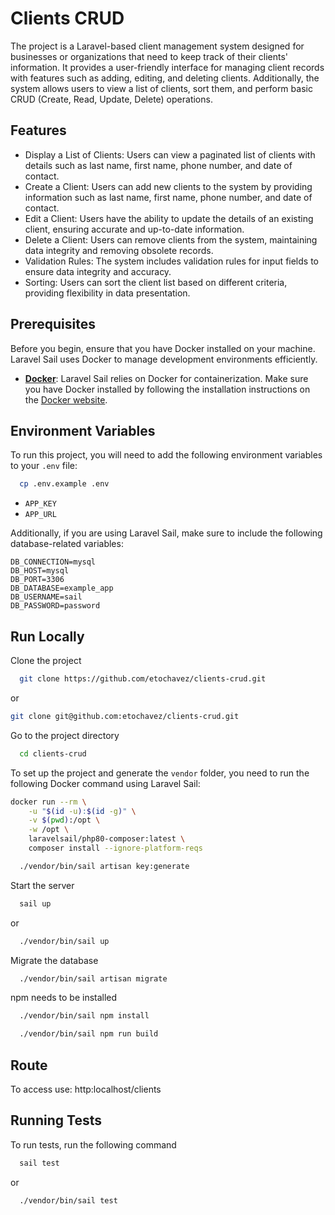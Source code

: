 
# Clients CRUD

The project is a Laravel-based client management system designed for businesses or organizations that need to keep track of their clients' information. It provides a user-friendly interface for managing client records with features such as adding, editing, and deleting clients. Additionally, the system allows users to view a list of clients, sort them, and perform basic CRUD (Create, Read, Update, Delete) operations.




## Features

- Display a List of Clients: Users can view a paginated list of clients with details such as last name, first name, phone number, and date of contact.
- Create a Client: Users can add new clients to the system by providing information such as last name, first name, phone number, and date of contact.
- Edit a Client: Users have the ability to update the details of an existing client, ensuring accurate and up-to-date information.
- Delete a Client: Users can remove clients from the system, maintaining data integrity and removing obsolete records.
- Validation Rules: The system includes validation rules for input fields to ensure data integrity and accuracy.
- Sorting: Users can sort the client list based on different criteria, providing flexibility in data presentation.



## Prerequisites

Before you begin, ensure that you have Docker installed on your machine. Laravel Sail uses Docker to manage development environments efficiently.

- **[Docker](https://www.docker.com/)**: Laravel Sail relies on Docker for containerization. Make sure you have Docker installed by following the installation instructions on the [Docker website](https://www.docker.com/).
## Environment Variables

To run this project, you will need to add the following environment variables to your `.env` file:

```bash
  cp .env.example .env
```

- `APP_KEY`
- `APP_URL`

Additionally, if you are using Laravel Sail, make sure to include the following database-related variables:

```env
DB_CONNECTION=mysql
DB_HOST=mysql
DB_PORT=3306
DB_DATABASE=example_app
DB_USERNAME=sail
DB_PASSWORD=password
```


## Run Locally

Clone the project

```bash
  git clone https://github.com/etochavez/clients-crud.git
```
or
```bash
git clone git@github.com:etochavez/clients-crud.git
```

Go to the project directory

```bash
  cd clients-crud
```

To set up the project and generate the `vendor` folder, you need to run the following Docker command using Laravel Sail:

```bash
docker run --rm \
    -u "$(id -u):$(id -g)" \
    -v $(pwd):/opt \
    -w /opt \
    laravelsail/php80-composer:latest \
    composer install --ignore-platform-reqs
```

```bash
  ./vendor/bin/sail artisan key:generate
```

Start the server

```bash
  sail up
```
or
```bash
  ./vendor/bin/sail up
```

Migrate the database

```bash
  ./vendor/bin/sail artisan migrate
```

npm needs to be installed

```bash
  ./vendor/bin/sail npm install
```

```bash
  ./vendor/bin/sail npm run build
```


## Route
To access use: http:localhost/clients



## Running Tests

To run tests, run the following command

```bash
  sail test
```
or
```bash
  ./vendor/bin/sail test
```
